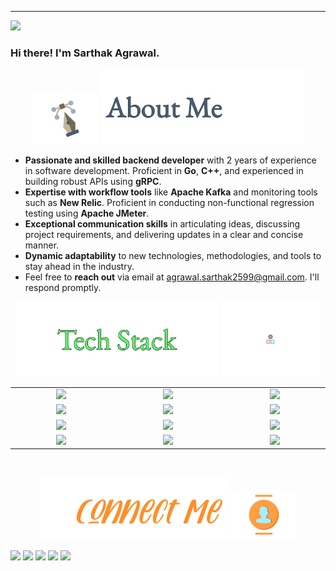 <hr>

![](https://komarev.com/ghpvc/?username=sarthakagrawal34)

### Hi there! I'm Sarthak Agrawal.

<p align="center"> 
  <img src="https://github.com/sarthakagrawal34/sarthakagrawal34/blob/gh-pages/assets/pen-doretti-nicholas-dribble.gif" height="80em" />
  <img src="https://github.com/sarthakagrawal34/sarthakagrawal34/blob/gh-pages/assets/AboutMe-light.png" height="120em" />
</p>

<ul>
  <li><strong>Passionate and skilled backend developer</strong> with 2 years of experience in software development. Proficient in <strong>Go</strong>, <strong>C++</strong>, and experienced in building robust APIs using <strong>gRPC</strong>.</li>
  <li><strong>Expertise with workflow tools</strong> like <strong>Apache Kafka</strong> and monitoring tools such as <strong>New Relic</strong>. Proficient in conducting non-functional regression testing using <strong>Apache JMeter</strong>.</li>
  <li><strong>Exceptional communication skills</strong> in articulating ideas, discussing project requirements, and delivering updates in a clear and concise manner.</li>
  <li><strong>Dynamic adaptability</strong> to new technologies, methodologies, and tools to stay ahead in the industry.</li>
  <li>Feel free to <strong>reach out</strong> via email at <a href="mailto:agrawal.sarthak2599@gmail.com">agrawal.sarthak2599@gmail.com</a>. I'll respond promptly.</li>
</ul>

<p align="center">
  <img src="https://github.com/sarthakagrawal34/sarthakagrawal34/blob/gh-pages/assets/TechStack-light-center.png" height="120em" />
  <img src="https://github.com/sarthakagrawal34/sarthakagrawal34/blob/gh-pages/assets/resp-dribble.gif" height="120em" />
</p>

<div align="center">
  <table>
    <col width="200em" />
    <col width="220em" />
    <col width="200em" />
    <tr>
      <td align="center"><img src="https://img.shields.io/badge/-Go-white?logo=Go&logoColor=%2300ADD8" /></td>
      <td align="center"><img src="https://img.shields.io/badge/-C++-white?style=flat&logo=C%2B%2B&logoColor=00599C" /></td>
      <td align="center"><img src="https://img.shields.io/badge/Java-ED8B00?style=for-the-badge&logo=openjdk&logoColor=white" /></td>
    </tr>
    <tr>
      <td align="center"><img src="https://img.shields.io/badge/-MySQL-white?style=flat&logo=mysql" /></td>
      <td align="center"><img src="https://img.shields.io/badge/-MongoDB-white?logo=MongoDB&logoColor=%2347A248" /></td>
      <td align="center"><img src="https://img.shields.io/badge/-Redis-white?logo=Redis&logoColor=%23DC382D" /></td>
    </tr>
    <tr>
      <td align="center"><img src="https://img.shields.io/badge/-Kafka-white?logo=Apache-Kafka&logoColor=%23231F20" /></td>
      <td align="center"><img src="https://img.shields.io/badge/-New%20Relic-white?logo=New%20Relic&logoColor=%231CE783" /></td>
      <td align="center"><img src="https://img.shields.io/badge/-JMeter-white?logo=Apache%20JMeter&logoColor=%23D22128" /></td>
    </tr>
    <tr>
      <td align="center"><img src="https://img.shields.io/badge/-Git-white?style=flat&logo=git" /></td>
      <td align="center"><img src="https://img.shields.io/badge/-React-white?logo=React&logoColor=%2361DAFB" /></td>
      <td align="center"><img src="https://img.shields.io/badge/-VS%20Code-white?style=flat&logo=visual-studio-code&logoColor=007ACC" /></td>
    </tr>
  </table>
</div>

<br>

<p align="center"> 
  <img src="https://github.com/sarthakagrawal34/sarthakagrawal34/blob/gh-pages/assets/Connect-light-0x01.jpg" height="100em" />
  <img src="https://github.com/sarthakagrawal34/sarthakagrawal34/blob/gh-pages/assets/team-doretti-nicolas-dribble.gif" height="80em" />
</p>

<p align="left">
  <a href="mailto:agrawal.sarthak2599@gmail.com"><img src="https://img.shields.io/badge/Sarthak%20Agrawal-D14836?style=flat&logo=Gmail&logoColor=white"/></a>
  <a href="https://www.linkedin.com/in/sarthak-agrawal-4876a2194"><img src="https://img.shields.io/badge/-Sarthak%20Agrawal-0077B5?style=flat&logo=Linkedin&logoColor=white"/></a>
  <a href="https://auth.geeksforgeeks.org/user/sarthak2599/practice/"><img src="https://img.shields.io/badge/-Sarthak%20Agrawal-darkgreen?style=flat&logo=geeksforgeeks&logoColor=white"/></a>
  <a href="https://leetcode.com/sarthak2599/"><img src="https://img.shields.io/badge/-Sarthak%20Agrawal-FFA116?style=flat&logo=Leetcode&logoColor=white"/></a>
  <a href="https://www.hackerrank.com/profile/agrawal_sarthak3"><img src="https://img.shields.io/badge/-Sarthak%20Agrawal-2EC866?style=flat&logo=Hackerrank&logoColor=white"/></a>
</p>
